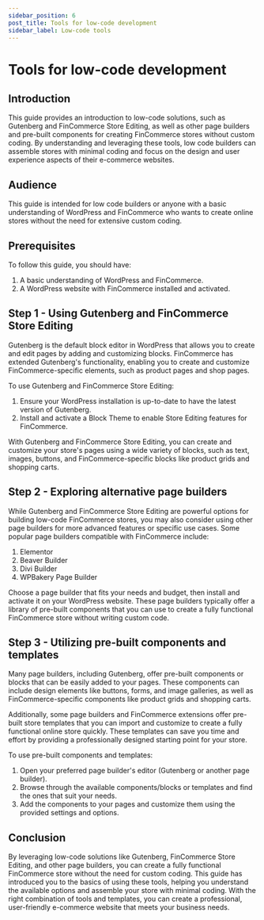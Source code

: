```yaml
---
sidebar_position: 6
post_title: Tools for low-code development
sidebar_label: Low-code tools
---
```


# Tools for low-code development

## Introduction

This guide provides an introduction to low-code solutions, such as Gutenberg and FinCommerce Store Editing, as well as other page builders and pre-built components for creating FinCommerce stores without custom coding. By understanding and leveraging these tools, low code builders can assemble stores with minimal coding and focus on the design and user experience aspects of their e-commerce websites.

## Audience

This guide is intended for low code builders or anyone with a basic understanding of WordPress and FinCommerce who wants to create online stores without the need for extensive custom coding.

## Prerequisites

To follow this guide, you should have:

1. A basic understanding of WordPress and FinCommerce.
2. A WordPress website with FinCommerce installed and activated.

## Step 1 - Using Gutenberg and FinCommerce Store Editing

Gutenberg is the default block editor in WordPress that allows you to create and edit pages by adding and customizing blocks. FinCommerce has extended Gutenberg's functionality, enabling you to create and customize FinCommerce-specific elements, such as product pages and shop pages.

To use Gutenberg and FinCommerce Store Editing:

1. Ensure your WordPress installation is up-to-date to have the latest version of Gutenberg.
2. Install and activate a Block Theme to enable Store Editing features for FinCommerce.

With Gutenberg and FinCommerce Store Editing, you can create and customize your store's pages using a wide variety of blocks, such as text, images, buttons, and FinCommerce-specific blocks like product grids and shopping carts.

## Step 2 - Exploring alternative page builders

While Gutenberg and FinCommerce Store Editing are powerful options for building low-code FinCommerce stores, you may also consider using other page builders for more advanced features or specific use cases. Some popular page builders compatible with FinCommerce include:

1. Elementor
2. Beaver Builder
3. Divi Builder
4. WPBakery Page Builder

Choose a page builder that fits your needs and budget, then install and activate it on your WordPress website. These page builders typically offer a library of pre-built components that you can use to create a fully functional FinCommerce store without writing custom code.

## Step 3 - Utilizing pre-built components and templates

Many page builders, including Gutenberg, offer pre-built components or blocks that can be easily added to your pages. These components can include design elements like buttons, forms, and image galleries, as well as FinCommerce-specific components like product grids and shopping carts.

Additionally, some page builders and FinCommerce extensions offer pre-built store templates that you can import and customize to create a fully functional online store quickly. These templates can save you time and effort by providing a professionally designed starting point for your store.

To use pre-built components and templates:

1. Open your preferred page builder's editor (Gutenberg or another page builder).
2. Browse through the available components/blocks or templates and find the ones that suit your needs.
3. Add the components to your pages and customize them using the provided settings and options.

## Conclusion

By leveraging low-code solutions like Gutenberg, FinCommerce Store Editing, and other page builders, you can create a fully functional FinCommerce store without the need for custom coding. This guide has introduced you to the basics of using these tools, helping you understand the available options and assemble your store with minimal coding. With the right combination of tools and templates, you can create a professional, user-friendly e-commerce website that meets your business needs.
